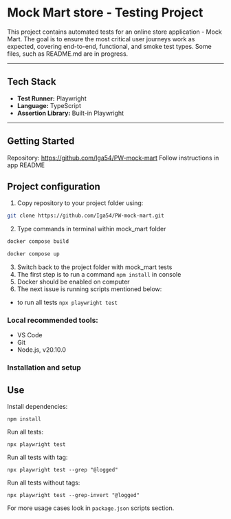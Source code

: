# Mock Mart store - Testing Project

This project contains automated tests for an online store application - Mock Mart. The goal is to ensure the most critical user journeys work as expected, covering end-to-end, functional, and smoke test types. Some files, such as README.md are in progress.

---

## Tech Stack

- **Test Runner:** Playwright
- **Language:** TypeScript
- **Assertion Library:** Built-in Playwright

---

## Getting Started

Repository: https://github.com/Iga54/PW-mock-mart
Follow instructions in app README

## Project configuration

1. Copy repository to your project folder using:
```bash
git clone https://github.com/Iga54/PW-mock-mart.git
```
2. Type commands in terminal within mock_mart folder
```bash
docker compose build
```
```bash
docker compose up
```
3. Switch back to the project folder with mock_mart tests
4. The first step is to run a command ```npm install``` in console
5. Docker should be enabled on computer
6. The next issue is running scripts mentioned below:
- to run all tests ```npx playwright test```

### Local recommended tools:

- VS Code
- Git
- Node.js, v20.10.0

### Installation and setup

## Use

Install dependencies:

```
npm install
```

Run all tests:

```
npx playwright test
```

Run all tests with tag:

```
npx playwright test --grep "@logged"
```

Run all tests without tags:

```
npx playwright test --grep-invert "@logged"
```

For more usage cases look in `package.json` scripts section.


